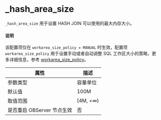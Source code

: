 # _hash_area_size

`_hash_area_size` 用于设置 HASH JOIN 可以使用的最大内存大小。

<main id="notice" type='explain'>
  <h4>说明</h4>
  <p>该配置项仅在 <code>workarea_size_policy = MANUAL</code> 时生效，配置项 <code>workarea_size_policy</code> 用于设置手动或者自动调整 SQL 工作区大小的策略，更多详细信息，参考 <a href="../../1.system-configuration-items-1/4.tenant-level-configuration-items-1/30.workarea_size_policy-1.md">workarea_size_policy</a>。</p>
</main>

| **属性** | **描述** |
| --- | --- |
| 参数类型 | 容量单位 |
| 默认值 | 100M |
| 取值范围 | [4M,  +∞) |
| 是否重启 OBServer 节点生效 | 否 |
